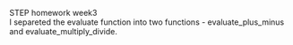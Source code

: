 STEP homework week3  
I separeted the evaluate function into two functions - evaluate_plus_minus and evaluate_multiply_divide.

